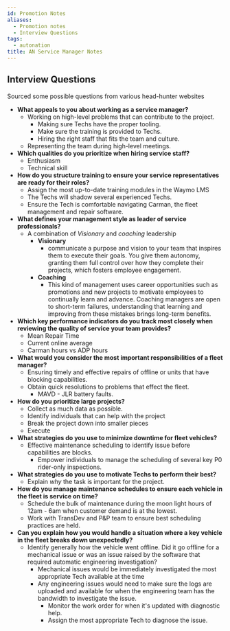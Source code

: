 ```yaml
---
id: Promotion Notes
aliases:
  - Promotion notes
  - Interview Questions
tags:
  - autonation
title: AN Service Manager Notes
---
```


## Interview Questions
Sourced some possible questions from various head-hunter websites
- **What appeals to you about working as a service manager?**
	- Working on high-level problems that can contribute to the project.
		- Making sure Techs have the proper tooling.
		- Make sure the training is provided to Techs.
		- Hiring the right staff that fits the team and culture.
	- Representing the team during high-level meetings.
- **Which qualities do you prioritize when hiring service staff?**
	- Enthusiasm
	- Technical skill 
- **How do you structure training to ensure your service representatives are ready for their roles?**
	- Assign the most up-to-date training modules in the Waymo LMS
	- The Techs will shadow several experienced Techs.
	- Ensure the Tech is comfortable navigating Carman, the fleet management and repair software.
- **What defines your management style as leader of service professionals?**
	- A combination of *Visionary* and *coaching* leadership
		- **Visionary**
			- communicate a purpose and vision to your team that inspires them to execute their goals. You give them autonomy, granting them full control over how they complete their projects, which fosters employee engagement.
		- **Coaching**
			- This kind of management uses career opportunities such as promotions and new projects to motivate employees to continually learn and advance. Coaching managers are open to short-term failures, understanding that learning and improving from these mistakes brings long-term benefits.
- **Which key performance indicators do you track most closely when reviewing the quality of service your team provides?**
	- Mean Repair Time
	- Current online average
	- Carman hours vs ADP hours
- **What would you consider the most important responsibilities of a fleet manager?**
	- Ensuring timely and effective repairs of offline or units that have blocking capabilities.
	- Obtain quick resolutions to problems that effect the fleet.
		- MAVD - JLR battery faults.
- **How do you prioritize large projects?**
	- Collect as much data as possible.
	- Identify individuals that can help with the project
	- Break the project down into smaller pieces
	- Execute
- **What strategies do you use to minimize downtime for fleet vehicles?**
	- Effective maintenance scheduling to identify issue before capabilities are blocks.
		- Empower individuals to manage the scheduling of several key P0 rider-only inspections.
- **What strategies do you use to motivate Techs to perform their best?**
	- Explain *why* the task is important for the project.
- **How do you manage maintenance schedules to ensure each vehicle in the fleet is service on time?**
	- Schedule the bulk of maintenance during the moon light hours of 12am - 6am when customer demand is at the lowest.
	- Work with TransDev and P&P team to ensure best scheduling practices are held.
- **Can you explain how you would handle a situation where a key vehicle in the fleet breaks down unexpectedly?**
	- Identify generally how the vehicle went offline. Did it go offline for a mechanical issue or was an issue raised by the software that required automatic engineering investigation?
		- Mechanical issues would be immediately investigated the most appropriate Tech available at the time
		- Any engineering issues would need to make sure the logs are uploaded and available for when the engineering team has the bandwidth to investigate the issue. 
			- Monitor the work order for when it's updated with diagnostic help.
			- Assign the most appropriate Tech to diagnose the issue.

